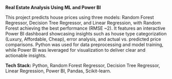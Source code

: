 **Real Estate Analysis Using ML and Power BI**  

This project predicts house prices using three models: Random Forest Regressor, Decision Tree Regressor, and Linear Regression, with Random Forest achieving the best performance (RMSE ~2). It features an interactive Power BI dashboard showcasing insights such as house type categorization (Luxury, Affordable, Cheap), error analysis, and actual vs. predicted price comparisons. Python was used for data preprocessing and model training, while Power BI was leveraged for visualization to deliver clear and actionable insights.  

**Tech Stack:** Python, Random Forest Regressor, Decision Tree Regressor, Linear Regression, Power BI, Pandas, Scikit-learn.
